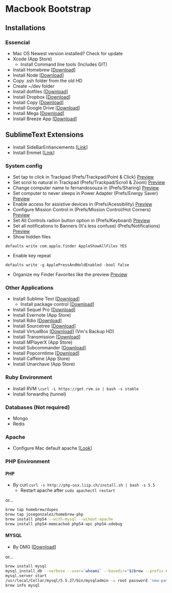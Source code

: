 # Macbook Bootstrap

## Installations

### Essencial
- Mac OS Newest version installed? Check for update
- Xcode (App Store)
  - Install Command line tools (Includes GIT)
- Install Homebrew [[Download](http://mxcl.github.io/homebrew/)]
- Install Node [[Download](http://nodejs.org/)]
- Copy .ssh folder from the old HD
- Create ~/dev folder
- Install dotfiles [[Download](https://github.com/fernandosouza/dotfiles)]
- Install Dropbox [[Download](http://dropbox.com/)]
- Install Copy [[Download](https://copy.com/install/mac/Copy.dmg)]
- Install Google Drive [[Download](https://tools.google.com/dlpage/drive?hl=pt-BR)]
- Install Mega [[Download](https://mega.co.nz/)]
- Install Breeze App [[Download](http://www.autumnapps.com/breeze/)]

## SublimeText Extensions
- Install SideBarEnhancements [[Link](https://packagecontrol.io/packages/SideBarEnhancements)]
- Install Emmet [[Link](https://packagecontrol.io/packages/Emmet)]

### System config
- Set tap to click in Trackpad (Prefs/Trackpad/Point & Click) [Preview](http://cl.ly/image/3W1B0A1B2d0x)
- Set scrol to natural in Trackpad (Prefs/Trackpad/Scroll & Zoom) [Preview](http://cl.ly/image/2n3N1Q3x2c3N)
- Change computer name to fernandosouza in (Prefs/Sharing) [Preview](http://cl.ly/image/1d260L3n3o2F)
- Set computer to never sleeps in Power Adapter (Prefs/Energy Saver) [Preview](http://cl.ly/image/3s391f06031r)
- Enable access for assistive devices in (Prefs/Acessibility) [Preview](http://cl.ly/image/1x0C2i250n29)
- Configure Mission Control in (Prefs/Mission Control/Hot Corners) [Preview](http://cl.ly/image/0P1z2R1J2X2k)
- Set All Controls radion button option in (Prefs/Keyboard) [Preview](http://cl.ly/image/1u3H1C1E2U1k)
- Set all notifications to Banners (It's less confuse) (Prefs/Notifications) [Preview](http://cl.ly/image/2n3N1Q3x2c3N)
- Show hidden files
```
defaults write com.apple.finder AppleShowAllFiles YES
```
- Enable key repeat
```
defaults write -g ApplePressAndHoldEnabled -bool false
```
- Organize my Finder Favorites like the preview [Preview](http://cl.ly/image/2V3s3I0i3O2n)

### Other Applications
- Install Sublime Text [[Download](http://www.sublimetext.com/3)]
	- Install package control [[Download](http://wbond.net/sublime_packages/package_control)]
- Install Sequel Pro [[Download](http://www.sequelpro.com/)]
- Install Evernote (App Store)
- Install Rdio [[Download](http://rdio.com/)]
- Install Sourcetree [[Download](http://www.sourcetreeapp.com)]
- Install VirtualBox [[Download](https://www.virtualbox.org/)] (Vm's Backup HD)
- Install Transmission [[Download](https://www.transmissionbt.com)]
- Install MPlayerX (App Store)
- Install Subcommander [[Download](http://subcommander.tigris.org)]
- Install Popcorntime [[Download](http://popcorntime.io)]
- Install Caffeine (App Store)
- Install Unarchave (App Store)

### Ruby Environment
- Install RVM  ```\curl -L https://get.rvm.io | bash -s stable```
- Install forwardhq (tunnel)

### Databases (Not required)
- Mongo
- Redis

### Apache
- Configure Mac default apache [[Look](http://coolestguidesontheplanet.com/get-apache-mysql-php-phpmyadmin-working-osx-10-10-yosemite/)]


### PHP Environment
#### PHP
- By curl `curl -s http://php-osx.liip.ch/install.sh | bash -s 5.5`
	- Restart apache after `sudo apachectl restart`

or...


```bash
brew tap homebrew/dupes
brew tap josegonzalez/homebrew-php
brew install php54 --with-mysql --wihout-apache
brew install php54-memcached php54-apc php54-xdebug
```

#### MYSQL
- By DMG [[Download](http://dev.mysql.com/downloads/mysql/)]

or...

```bash
brew install mysql
mysql_install_db --verbose --user=`whoami` --basedir="$(brew --prefix mysql)" --datadir=/usr/local/var/mysql --tmpdir=/tmp
mysql.server start
/usr/local/Cellar/mysql/5.5.27/bin/mysqladmin -u root password 'new-password'
brew info mysql
```
